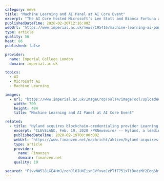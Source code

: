 ```yaml
---
category: news
title: "Machine Learning and AI Panel at AI Core Event"
excerpt: "The AI Core hosted Microsoft’s Lee Stott and Bianca Fortuna at Imperial College London on ... from how inventory management is improved with Azure AI and how Spotify uses cognitive services to transform customer experience. Then there was a practical demo about how an automated bot can replace customer’s industry. Finally, the discussion ..."
publishedDateTime: 2020-02-20T12:16:00Z
webUrl: "https://www.imperial.ac.uk/news/195416/machine-learning-ai-panel-ai-core/"
type: article
quality: 56
heat: 66
published: false

provider:
  name: Imperial College London
  domain: imperial.ac.uk

topics:
  - AI
  - Microsoft AI
  - Machine Learning

images:
  - url: "https://www.imperial.ac.uk/ImageCropToolT4/imageTool/uploaded-images/newseventsimage_1582186553722_mainnews2012_x1.jpg"
    width: 700
    height: 484
    title: "Machine Learning and AI Panel at AI Core Event"

related:
  - title: "Hyland acquires blockchain-credentialing provider Learning Machine"
    excerpt: "CLEVELAND, Feb. 19, 2020 /PRNewswire/ -- Hyland, a leading content services provider, announced its acquisition of Learning Machine, an innovator in blockchain-anchored digital credentialing solutions. The acquisition was effective February 1, 2020. Learning Machine is a pioneer in leveraging blockchain technology to authenticate documents and ..."
    publishedDateTime: 2020-02-19T00:00:00Z
    webUrl: "https://www.finanzen.net/nachricht/aktien/hyland-acquires-blockchain-credentialing-provider-learning-machine-8528534"
    type: article
    provider:
      name: Finanzen
      domain: finanzen.net
    quality: 19

secured: "FivvNW5l8LGE4HmJ/ronJl0IUNEisnJVfxveCzPTfT751xTiDudzMY2EogShfH9G5oYzhrsVaZyW6IrlEiHPICIRuPuP+bTy3qlKRgaOxhP5n48gpabpUtYAmjLtVDO1KooRY1RamkrMHTRLDiETi3ZYUvqa3jOzVTez6ESTwcjnPQTLg0xRBX+rM59SI9vjx6j9zsJxfPD/ez6AJuPzv8hd1laCgYI6FI4v88pb/ytguArwn4OjrfJi2bGGkfD3gAXqSj7ouesPmB/Eb+NesfnBRqbN5itkOyLQMcls4uz6EE21bT6TiUEm/t72zloK;+I08CTnDGIABF5klXZ04fw=="
---
```



